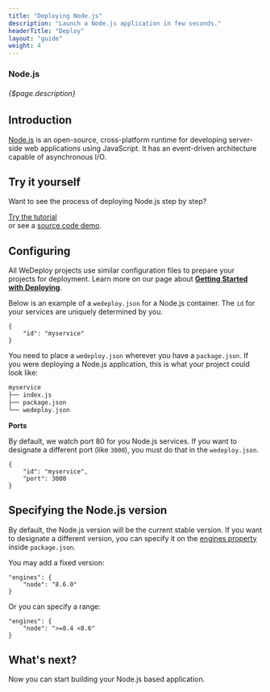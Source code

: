 ```yaml
---
title: "Deploying Node.js"
description: "Launch a Node.js application in few seconds."
headerTitle: "Deploy"
layout: "guide"
weight: 4
---
```


### Node.js

###### {$page.description}

<article id="1">

## Introduction

[Node.js](https://nodejs.org) is an open-source, cross-platform runtime for developing server-side web applications using JavaScript. It has an event-driven architecture capable of asynchronous I/O.

</article>

<article id="2">

## Try it yourself

Want to see the process of deploying Node.js step by step?

<div class="guide-btn-cta">
	<a class="btn btn-accent btn-sm" href="/tutorials/nodejs/" target="_blank" data-senna-off>
		<span class="icon-16-external"></span>Try the tutorial
	</a>
</div>

<div class="guide-aux-cta">
	or see a <a href="https://github.com/wedeploy/boilerplate-nodejs" target="_blank" data-senna-off>source code demo</a>.
</div>

</article>

<article id="3">

## Configuring

<aside>

All WeDeploy projects use similar configuration files to prepare your projects for deployment. Learn more on our page about <strong><a href="/docs/deploy/getting-started/">Getting Started with Deploying</a></strong>.

</aside>

Below is an example of a `wedeploy.json` for a Node.js container. The `id` for your services are uniquely determined by you.

```application/json
{
	"id": "myservice"
}
```

You need to place a `wedeploy.json` wherever you have a `package.json`. If you were deploying a Node.js application, this is what your project could look like:

```xml
myservice
├── index.js
├── package.json
└── wedeploy.json
```

**Ports**

By default, we watch port 80 for you Node.js services. If you want to designate a different port (like `3000`), you must do that in the `wedeploy.json`.

```application/json
{
	"id": "myservice",
	"port": 3000
}
```

</article>

<article id="4">

## Specifying the Node.js version

By default, the Node.js version will be the current stable version. If you want to designate a different version, you can specify it on the [engines property](https://docs.npmjs.com/files/package.json#engines) inside `package.json`.

You may add a fixed version:

```application/json
"engines": {
	"node": "8.6.0"
}
```

Or you can specify a range:

```application/json
"engines": {
	"node": ">=8.4 <8.6"
}
```

</article>

## What's next?

Now you can start building your Node.js based application.
